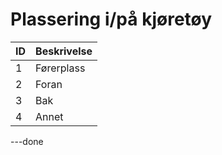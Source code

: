 # Plassering i/på kjøretøy

| ID | Beskrivelse |
|----|-------------|
| 1  | Førerplass  |
| 2  | Foran       |
| 3  | Bak         |
| 4  | Annet       |

---done